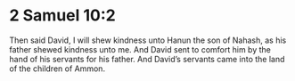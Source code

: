 # 2 Samuel 10:2

Then said David, I will shew kindness unto Hanun the son of Nahash, as his father shewed kindness unto me. And David sent to comfort him by the hand of his servants for his father. And David’s servants came into the land of the children of Ammon.